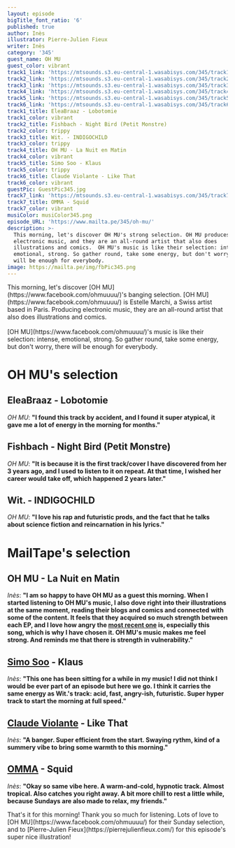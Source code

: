 ```yaml
---
layout: episode
bigTitle_font_ratio: '6'
published: true
author: Inès
illustrator: Pierre-Julien Fieux
writer: Inès
category: '345'
guest_name: OH MU
guest_color: vibrant
track1_link: 'https://mtsounds.s3.eu-central-1.wasabisys.com/345/track1.mp3'
track2_link: 'https://mtsounds.s3.eu-central-1.wasabisys.com/345/track2.mp3'
track3_link: 'https://mtsounds.s3.eu-central-1.wasabisys.com/345/track3.mp3'
track4_link: 'https://mtsounds.s3.eu-central-1.wasabisys.com/345/track4.mp3'
track5_link: 'https://mtsounds.s3.eu-central-1.wasabisys.com/345/track5.mp3'
track6_link: 'https://mtsounds.s3.eu-central-1.wasabisys.com/345/track6.mp3'
track1_title: EleaBraaz - Lobotomie
track1_color: vibrant
track2_title: Fishbach - Night Bird (Petit Monstre)
track2_color: trippy
track3_title: Wit. - INDIGOCHILD
track3_color: trippy
track4_title: OH MU - La Nuit en Matin
track4_color: vibrant
track5_title: Simo Soo - Klaus
track5_color: trippy
track6_title: Claude Violante - Like That
track6_color: vibrant
guestPic: GuestPic345.jpg
track7_link: 'https://mtsounds.s3.eu-central-1.wasabisys.com/345/track7.mp3'
track7_title: OMMA - Squid
track7_color: vibrant
musiColor: musiColor345.png
episode_URL: 'https://www.mailta.pe/345/oh-mu/'
description: >-
  This morning, let's discover OH MU's strong selection. OH MU produces
  electronic music, and they are an all-round artist that also does
  illustrations and comics.  OH MU's music is like their selection: intense,
  emotional, strong. So gather round, take some energy, but don't worry, there
  will be enough for everybody.
image: https://mailta.pe/img/fbPic345.png
---
```

<p id="introduction">This morning, let's discover [OH MU](https://www.facebook.com/ohmuuuu/)'s banging selection. [OH MU](https://www.facebook.com/ohmuuuu/) is Estelle Marchi, a Swiss artist based in Paris. Producing electronic music, they are an all-round artist that also does illustrations and comics.  
<br><br>
[OH MU](https://www.facebook.com/ohmuuuu/)'s music is like their selection: intense, emotional, strong. So gather round, take some energy, but don't worry, there will be enough for everybody. 
</p>

 
# OH MU's selection

## EleaBraaz - Lobotomie
_OH MU_: **"**I found this track by accident, and I found it super atypical, it gave me a lot of energy in the morning for months.**"**

## Fishbach - Night Bird (Petit Monstre)
_OH MU_: **"**It is because it is the first track/cover I have discovered from her 3 years ago, and I used to listen to it on repeat. At that time, I wished her career would take off, which happened 2 years later.**"**

## Wit. - INDIGOCHILD
_OH MU_: **"**I love his rap and futuristic prods, and the fact that he talks about science fiction and reincarnation in his lyrics.**"** 


# MailTape's selection

## OH MU - La Nuit en Matin 
_Inès_: **"**I am so happy to have OH MU as a guest this morning. When I started listening to OH MU's music, I also dove right into their illustrations at the same moment, reading their blogs and comics and connected with some of the content. It feels that they acquired so much strength between each EP, and I love how angry the [most recent one](https://ohmu.bandcamp.com/album/oh-mu) is, especially this song, which is why I have chosen it. OH MU's music makes me feel strong. And reminds me that there is strength in vulnerability.**"**

## [Simo Soo](https://www.facebook.com/simosoo/) - Klaus 
_Inès_: **"**This one has been sitting for a while in my music! I did not think I would be ever part of an episode but here we go. I think it carries the same energy as Wit.'s track: acid, fast, angry-ish, futuristic. Super hyper track to start the morning at full speed.**"**

## [Claude Violante](https://www.facebook.com/ClaudeViolante/) - Like That
_Inès_: **"**A banger. Super efficient from the start. Swaying rythm, kind of a summery vibe to bring some warmth to this morning.**"**

## [OMMA](https://www.facebook.com/ommamoscow/) - Squid
_Inès_: **"**Okay so same vibe here. A warm-and-cold, hypnotic track. Almost tropical. Also catches you right away. A bit more chill to rest a little while, because Sundays are also made to relax, my friends.**"**


<p id="outroduction">That's it for this morning! Thank you so much for listening. Lots of love to [OH MU](https://www.facebook.com/ohmuuuu/) for their Sunday selection, and to [Pierre-Julien Fieux](https://pierrejulienfieux.com/) for this episode's super nice illustration!</p>
